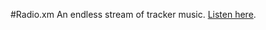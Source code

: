 #Radio.xm
An endless stream of tracker music. [Listen here](https://cdn.rawgit.com/grez911/chiptune2.js/14ec2b8c/index.html).
